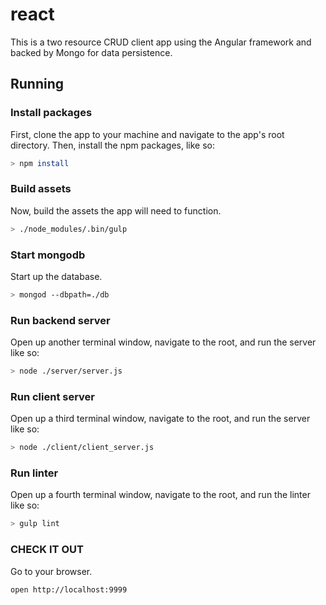 # react
This is a two resource CRUD client app using the Angular framework and backed by Mongo for data persistence.

## Running

### Install packages
First, clone the app to your machine and navigate to the app's root directory. Then, install the npm packages, like so:
```bash
> npm install
```

### Build assets
Now, build the assets the app will need to function.
```bash
> ./node_modules/.bin/gulp
```

### Start mongodb
Start up the database.
```bash
> mongod --dbpath=./db
```

### Run backend server
Open up another terminal window, navigate to the root, and run the server like so:
```bash
> node ./server/server.js
```

### Run client server
Open up a third terminal window, navigate to the root, and run the server like so:
```bash
> node ./client/client_server.js
```

### Run linter
Open up a fourth terminal window, navigate to the root, and run the linter like so:
```bash
> gulp lint
```

### CHECK IT OUT
Go to your browser.
```
open http://localhost:9999
```
